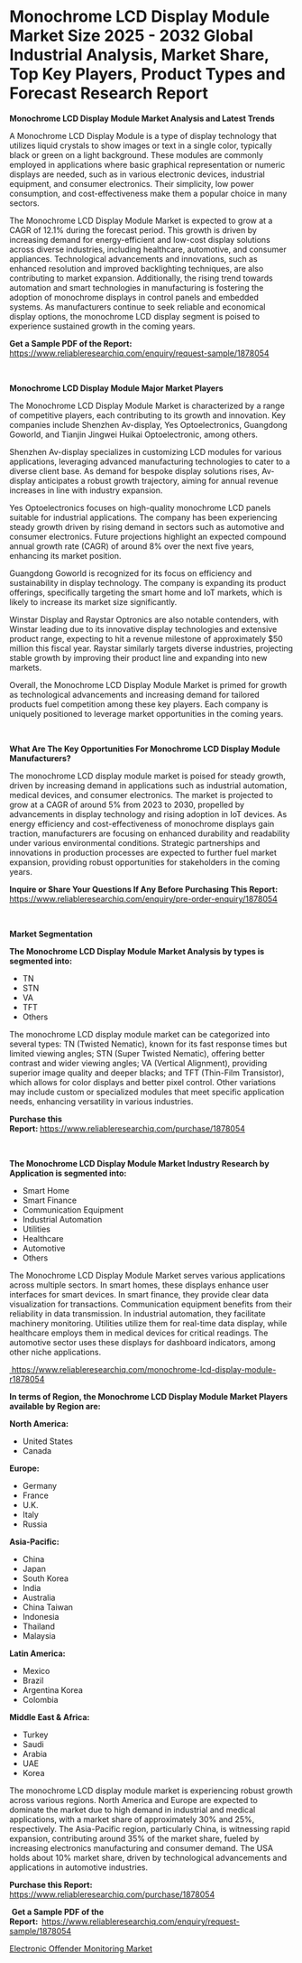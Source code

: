 <p><h1>Monochrome LCD Display Module Market Size 2025 - 2032 Global Industrial Analysis, Market Share, Top Key Players, Product Types and Forecast Research Report</h1></p><p><strong>Monochrome LCD Display Module Market Analysis and Latest Trends</strong></p>
<p><p>A Monochrome LCD Display Module is a type of display technology that utilizes liquid crystals to show images or text in a single color, typically black or green on a light background. These modules are commonly employed in applications where basic graphical representation or numeric displays are needed, such as in various electronic devices, industrial equipment, and consumer electronics. Their simplicity, low power consumption, and cost-effectiveness make them a popular choice in many sectors.</p><p>The Monochrome LCD Display Module Market is expected to grow at a CAGR of 12.1% during the forecast period. This growth is driven by increasing demand for energy-efficient and low-cost display solutions across diverse industries, including healthcare, automotive, and consumer appliances. Technological advancements and innovations, such as enhanced resolution and improved backlighting techniques, are also contributing to market expansion. Additionally, the rising trend towards automation and smart technologies in manufacturing is fostering the adoption of monochrome displays in control panels and embedded systems. As manufacturers continue to seek reliable and economical display options, the monochrome LCD display segment is poised to experience sustained growth in the coming years.</p></p>
<p><strong>Get a Sample PDF of the Report:&nbsp;</strong> <a href="https://www.reliableresearchiq.com/enquiry/request-sample/1878054?utm_campaign=3076&utm_medium=2&utm_source=Github&utm_content=ia&utm_term=06042025&utm_id=monochrome-lcd-display-module">https://www.reliableresearchiq.com/enquiry/request-sample/1878054</a></p>
<p>&nbsp;</p>
<p><strong>Monochrome LCD Display Module Major Market Players</strong></p>
<p><p>The Monochrome LCD Display Module Market is characterized by a range of competitive players, each contributing to its growth and innovation. Key companies include Shenzhen Av-display, Yes Optoelectronics, Guangdong Goworld, and Tianjin Jingwei Huikai Optoelectronic, among others.</p><p>Shenzhen Av-display specializes in customizing LCD modules for various applications, leveraging advanced manufacturing technologies to cater to a diverse client base. As demand for bespoke display solutions rises, Av-display anticipates a robust growth trajectory, aiming for annual revenue increases in line with industry expansion.</p><p>Yes Optoelectronics focuses on high-quality monochrome LCD panels suitable for industrial applications. The company has been experiencing steady growth driven by rising demand in sectors such as automotive and consumer electronics. Future projections highlight an expected compound annual growth rate (CAGR) of around 8% over the next five years, enhancing its market position.</p><p>Guangdong Goworld is recognized for its focus on efficiency and sustainability in display technology. The company is expanding its product offerings, specifically targeting the smart home and IoT markets, which is likely to increase its market size significantly. </p><p>Winstar Display and Raystar Optronics are also notable contenders, with Winstar leading due to its innovative display technologies and extensive product range, expecting to hit a revenue milestone of approximately $50 million this fiscal year. Raystar similarly targets diverse industries, projecting stable growth by improving their product line and expanding into new markets.</p><p>Overall, the Monochrome LCD Display Module Market is primed for growth as technological advancements and increasing demand for tailored products fuel competition among these key players. Each company is uniquely positioned to leverage market opportunities in the coming years.</p></p>
<p>&nbsp;</p>
<p><strong>What Are The Key Opportunities For Monochrome LCD Display Module Manufacturers?</strong></p>
<p><p>The monochrome LCD display module market is poised for steady growth, driven by increasing demand in applications such as industrial automation, medical devices, and consumer electronics. The market is projected to grow at a CAGR of around 5% from 2023 to 2030, propelled by advancements in display technology and rising adoption in IoT devices. As energy efficiency and cost-effectiveness of monochrome displays gain traction, manufacturers are focusing on enhanced durability and readability under various environmental conditions. Strategic partnerships and innovations in production processes are expected to further fuel market expansion, providing robust opportunities for stakeholders in the coming years.</p></p>
<p><strong>Inquire or Share Your Questions If Any Before Purchasing This Report:</strong> <a href="https://www.reliableresearchiq.com/enquiry/pre-order-enquiry/1878054?utm_campaign=3076&utm_medium=2&utm_source=Github&utm_content=ia&utm_term=06042025&utm_id=monochrome-lcd-display-module">https://www.reliableresearchiq.com/enquiry/pre-order-enquiry/1878054</a></p>
<p>&nbsp;</p>
<p><strong>Market Segmentation</strong></p>
<p><strong>The Monochrome LCD Display Module Market Analysis by types is segmented into:</strong></p>
<p><ul><li>TN</li><li>STN</li><li>VA</li><li>TFT</li><li>Others</li></ul></p>
<p><p>The monochrome LCD display module market can be categorized into several types: TN (Twisted Nematic), known for its fast response times but limited viewing angles; STN (Super Twisted Nematic), offering better contrast and wider viewing angles; VA (Vertical Alignment), providing superior image quality and deeper blacks; and TFT (Thin-Film Transistor), which allows for color displays and better pixel control. Other variations may include custom or specialized modules that meet specific application needs, enhancing versatility in various industries.</p></p>
<p><strong>Purchase this Report:&nbsp;</strong><a href="https://www.reliableresearchiq.com/purchase/1878054?utm_campaign=3076&utm_medium=2&utm_source=Github&utm_content=ia&utm_term=06042025&utm_id=monochrome-lcd-display-module">https://www.reliableresearchiq.com/purchase/1878054</a></p>
<p>&nbsp;</p>
<p><strong>The Monochrome LCD Display Module Market Industry Research by Application is segmented into:</strong></p>
<p><ul><li>Smart Home</li><li>Smart Finance</li><li>Communication Equipment</li><li>Industrial Automation</li><li>Utilities</li><li>Healthcare</li><li>Automotive</li><li>Others</li></ul></p>
<p><p>The Monochrome LCD Display Module Market serves various applications across multiple sectors. In smart homes, these displays enhance user interfaces for smart devices. In smart finance, they provide clear data visualization for transactions. Communication equipment benefits from their reliability in data transmission. In industrial automation, they facilitate machinery monitoring. Utilities utilize them for real-time data display, while healthcare employs them in medical devices for critical readings. The automotive sector uses these displays for dashboard indicators, among other niche applications.</p></p>
<p><a href="https://www.reliableresearchiq.com/monochrome-lcd-display-module-r1878054?utm_campaign=3076&utm_medium=2&utm_source=Github&utm_content=ia&utm_term=06042025&utm_id=monochrome-lcd-display-module">&nbsp;https://www.reliableresearchiq.com/monochrome-lcd-display-module-r1878054</a></p>
<p><strong>In terms of Region, the Monochrome LCD Display Module Market Players available by Region are:</strong></p>
<p>
    <p> <strong> North America: </strong>
        <ul>
            <li>United States</li>
            <li>Canada</li>
        </ul>
        </p> 
    <p> <strong> Europe: </strong>
        <ul>
            <li>Germany</li>
            <li>France</li>
            <li>U.K.</li>
            <li>Italy</li>
            <li>Russia</li>
        </ul>
        </p> 
    <p> <strong> Asia-Pacific: </strong>
        <ul>
            <li>China</li>
            <li>Japan</li>
            <li>South Korea</li>
            <li>India</li>
            <li>Australia</li>
            <li>China Taiwan</li>
            <li>Indonesia</li>
            <li>Thailand</li>
            <li>Malaysia</li>
        </ul>
        </p> 
    <p> <strong> Latin America: </strong>
        <ul>
            <li>Mexico</li>
            <li>Brazil</li>
            <li>Argentina Korea</li>
            <li>Colombia</li>
        </ul>
        </p> 
    <p> <strong> Middle East & Africa: </strong>
        <ul>
            <li>Turkey</li>
            <li>Saudi</li>
            <li>Arabia</li>
            <li>UAE</li>
            <li>Korea</li>
        </ul>
    </p>
    </p>
<p><p>The monochrome LCD display module market is experiencing robust growth across various regions. North America and Europe are expected to dominate the market due to high demand in industrial and medical applications, with a market share of approximately 30% and 25%, respectively. The Asia-Pacific region, particularly China, is witnessing rapid expansion, contributing around 35% of the market share, fueled by increasing electronics manufacturing and consumer demand. The USA holds about 10% market share, driven by technological advancements and applications in automotive industries.</p></p>
<p><strong>Purchase this Report: </strong><a href="https://www.reliableresearchiq.com/purchase/1878054?utm_campaign=3076&utm_medium=2&utm_source=Github&utm_content=ia&utm_term=06042025&utm_id=monochrome-lcd-display-module">https://www.reliableresearchiq.com/purchase/1878054</a></p>
<p>&nbsp;<strong>Get a Sample PDF of the Report:&nbsp;&nbsp;</strong><a href="https://www.reliableresearchiq.com/enquiry/request-sample/1878054?utm_campaign=3076&utm_medium=2&utm_source=Github&utm_content=ia&utm_term=06042025&utm_id=monochrome-lcd-display-module">https://www.reliableresearchiq.com/enquiry/request-sample/1878054</a></p>
<p><strong></strong></p>
<p><p><a href="https://github.com/shopovdjondo/Market-Research-Report-List-1/blob/main/electronic-offender-monitoring-market.md?utm_campaign=3076&utm_medium=2&utm_source=Github&utm_content=ia&utm_term=06042025&utm_id=monochrome-lcd-display-module">Electronic Offender Monitoring Market</a></p></p>
